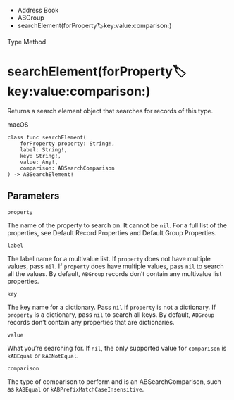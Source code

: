 

- Address Book
- ABGroup
-  searchElement(forProperty:label:key:value:comparison:) 

Type Method

# searchElement(forProperty:label:key:value:comparison:)

Returns a search element object that searches for records of this type.

macOS

``` source
class func searchElement(
    forProperty property: String!,
    label: String!,
    key: String!,
    value: Any!,
    comparison: ABSearchComparison
) -> ABSearchElement!
```

## Parameters 

`property`  

The name of the property to search on. It cannot be `nil`. For a full list of the properties, see Default Record Properties and Default Group Properties.

`label`  

The label name for a multivalue list. If `property` does not have multiple values, pass `nil`. If `property` does have multiple values, pass `nil` to search all the values. By default, `ABGroup` records don’t contain any multivalue list properties.

`key`  

The key name for a dictionary. Pass `nil` if `property` is not a dictionary. If `property` is a dictionary, pass `nil` to search all keys. By default, `ABGroup` records don’t contain any properties that are dictionaries.

`value`  

What you’re searching for. If `nil`, the only supported value for `comparison` is `kABEqual` or `kABNotEqual`.

`comparison`  

The type of comparison to perform and is an ABSearchComparison, such as `kABEqual` or `kABPrefixMatchCaseInsensitive`.

